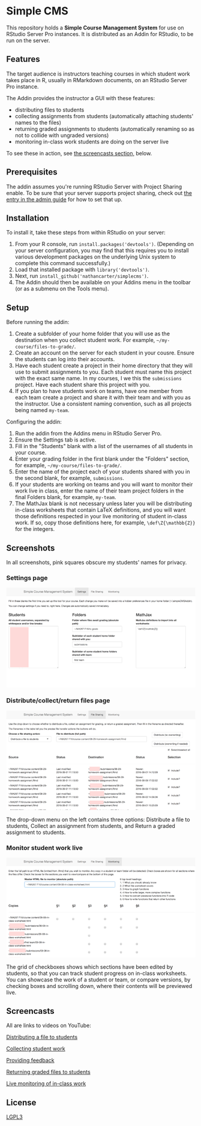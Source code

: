 
# Simple CMS

This repository holds a **Simple Course Management System** for use on
RStudio Server Pro instances. It is distributed as an Addin for RStudio, to
be run on the server.

## Features

The target audience is instructors teaching courses in which student work
takes place in R, usually in RMarkdown documents, on an RStudio Server Pro
instance.

The Addin provides the instructor a GUI with these features:

 * distributing files to students
 * collecting assignments from students (automatically attaching students'
   names to the files)
 * returning graded assignments to students (automatically renaming so as
   not to collide with ungraded versions)
 * monitoring in-class work students are doing on the server live

To see these in action, see [the screencasts section,](#screencasts) below.

## Prerequisites

The addin assumes you're running RStudio Server with Project Sharing enable.
To be sure that your server supports project sharing, check out [the entry
in the admin
guide](http://docs.rstudio.com/ide/server-pro/r-sessions.html#project-sharing)
for how to set that up.

## Installation

To install it, take these steps from within RStudio on your server:

 1. From your R console, run `install.packages('devtools')`.
    (Depending on your server configuration, you may find that this requires
    you to install various development packages on the underlying Unix
    system to complete this command successfully.)
 2. Load that installed package with `library('devtools')`.
 3. Next, run `install_github('nathancarter/simplecms')`.
 4. The Addin should then be available on your Addins menu in the toolbar
    (or as a submenu on the Tools menu).

## Setup

Before running the addin:

 1. Create a subfolder of your home folder that you will use as the
    destination when you collect student work.  For example,
    `~/my-course/files-to-grade/`.
 2. Create an account on the server for each student in your cousre.
    Ensure the students can log into their accounts.
 3. Have each student create a project in their home directory that they
    will use to submit assignments to you.  Each student must name this
    project with the exact same name.  In my courses, I we this the
    `submissions` project.  Have each student share this project with you.
 4. If you plan to have students work on teams, have one member from each
    team create a project and share it with their team and with you as the
    instructor.  Use a consistent naming convention, such as all projects
    being named `my-team`.

Configuring the addin:

 1. Run the addin from the Addins menu in RStudio Server Pro.
 2. Ensure the Settings tab is active.
 3. Fill in the "Students" blank with a list of the usernames of all
    students in your course.
 4. Enter your grading folder in the first blank under the "Folders"
    section, for example, `~/my-course/files-to-grade/`.
 5. Enter the name of the project each of your students shared with you in
    the second blank, for example, `submissions`.
 6. If your students are working on teams and you will want to monitor their
    work live in class, enter the name of their team project folders in
    the final Folders blank, for example, `my-team`.
 7. The MathJax blank is not necessary unless later you will be distributing
    in-class worksheets that contain LaTeX definitions, and you will want
    those definitions respected in your live monitoring of student in-class
    work.  If so, copy those definitions here, for example,
    `\def\Z{\mathbb{Z}}` for the integers.

## Screenshots

In all screenshots, pink squares obscure my students' names for privacy.

### Settings page

![](screenshot1-small.png)

### Distribute/collect/return files page

![](screenshot2-small.png)

The drop-down menu on the left contains three options: Distribute a file to
students, Collect an assignment from students, and Return a graded
assignment to students.

### Monitor student work live

![](screenshot3-small.png)

The grid of checkboxes shows which sections have been edited by students, so
that you can track student progress on in-class worksheets.  You can
showcase the work of a student or team, or compare versions, by checking
boxes and scrolling down, where their contents will be previewed live.

## Screencasts

All are links to videos on YouTube:

[Distributing a file to students](https://youtu.be/TCAEaODj_-M)

[Collecting student work](https://youtu.be/NKZ9U4fktVE)

[Providing feedback](https://youtu.be/QokCVrDzPQs)

[Returning graded files to students](https://youtu.be/dMb_hg8I0UM)

[Live monitoring of in-class work](https://youtu.be/57nXUu6CGeo)

## License

[LGPL3](LICENSE)
